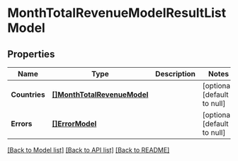 # MonthTotalRevenueModelResultListModel

## Properties
Name | Type | Description | Notes
------------ | ------------- | ------------- | -------------
**Countries** | [**[]MonthTotalRevenueModel**](MonthTotalRevenueModel.md) |  | [optional] [default to null]
**Errors** | [**[]ErrorModel**](ErrorModel.md) |  | [optional] [default to null]

[[Back to Model list]](../README.md#documentation-for-models) [[Back to API list]](../README.md#documentation-for-api-endpoints) [[Back to README]](../README.md)

